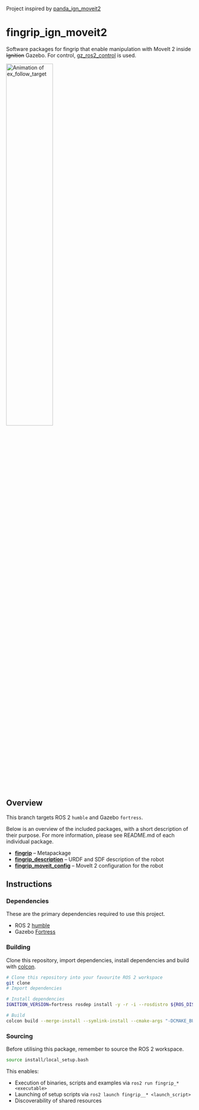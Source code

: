 Project inspired by [panda_ign_moveit2](git@github.com:AndrejOrsula/panda_ign_moveit2.git)

# fingrip_ign_moveit2

Software packages for fingrip that enable manipulation with MoveIt 2 inside ~~Ignition~~ Gazebo. For control, [gz_ros2_control](https://github.com/ros-controls/gz_ros2_control) is used.

<p align="left" float="middle">
  <img width="50.0%" src="https://user-images.githubusercontent.com/22929099/147374612-3d0209d3-574e-4a4f-8077-edbbcf8fc47d.gif" alt="Animation of ex_follow_target"/>
</p>

## Overview

This branch targets ROS 2 `humble` and Gazebo `fortress`.

Below is an overview of the included packages, with a short description of their purpose. For more information, please see README.md of each individual package.

- [**fingrip**](./fingrip) – Metapackage
- [**fingrip_description**](./fingrip_description) – URDF and SDF description of the robot
- [**fingrip_moveit_config**](./fingrip_moveit_config) – MoveIt 2 configuration for the robot

## Instructions

### Dependencies

These are the primary dependencies required to use this project.

- ROS 2 [humble](https://docs.ros.org/en/humblr/Installation.html)
- Gazebo [Fortress](https://gazebosim.org/docs/fortress)

### Building

Clone this repository, import dependencies, install dependencies and build with [colcon](https://colcon.readthedocs.io).

```bash
# Clone this repository into your favourite ROS 2 workspace
git clone
# Import dependencies

# Install dependencies
IGNITION_VERSION=fortress rosdep install -y -r -i --rosdistro ${ROS_DISTRO} --from-paths .

# Build
colcon build --merge-install --symlink-install --cmake-args "-DCMAKE_BUILD_TYPE=Release"
```

### Sourcing

Before utilising this package, remember to source the ROS 2 workspace.

```bash
source install/local_setup.bash
```

This enables:

- Execution of binaries, scripts and examples via `ros2 run fingrip_* <executable>`
- Launching of setup scripts via `ros2 launch fingrip__* <launch_script>`
- Discoverability of shared resources
